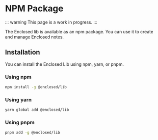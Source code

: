 # NPM Package

::: warning
This page is a work in progress. 
:::

The Enclosed lib is available as an npm package. You can use it to create and manage Enclosed notes.

## Installation

You can install the Enclosed Lib using npm, yarn, or pnpm.

### Using npm

```bash
npm install -g @enclosed/lib
```

### Using yarn

```bash
yarn global add @enclosed/lib
```

### Using pnpm

```bash
pnpm add -g @enclosed/lib
```



